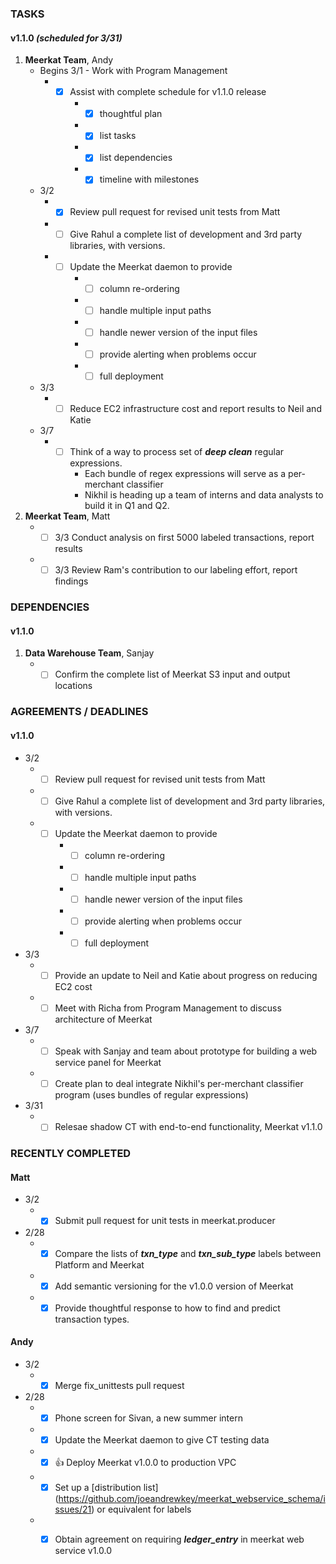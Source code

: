 ### TASKS
#### v1.1.0 *(scheduled for 3/31)*
1.  **Meerkat Team**, Andy
	* Begins 3/1 - Work with Program Management
		* - [x] Assist with complete schedule for v1.1.0 release
			* - [x] thoughtful plan
			* - [x] list tasks
			* - [x] list dependencies
			* - [x] timeline with milestones
	* 3/2 
		* - [x] Review pull request for revised unit tests from Matt
		* - [ ] Give Rahul a complete list of development and 3rd party libraries, with versions.

		* - [ ] Update the Meerkat daemon to provide
			* - [ ] column re-ordering
			* - [ ] handle multiple input paths
			* - [ ] handle newer version of the input files
			* - [ ] provide alerting when problems occur
			* - [ ] full deployment
	* 3/3
		* - [ ] Reduce EC2 infrastructure cost and report results to Neil and Katie		
	* 3/7
		* - [ ] Think of a way to process set of ***deep clean*** regular expressions.
			* Each bundle of regex expressions will serve as a per-merchant classifier
			* Nikhil is heading up a team of interns and data analysts to build it in Q1 and Q2.
1.  **Meerkat Team**, Matt
	* - [ ] 3/3 Conduct analysis on first 5000 labeled transactions, report results
	* - [ ] 3/3 Review Ram's contribution to our labeling effort, report findings

### DEPENDENCIES
#### v1.1.0
1. **Data Warehouse Team**, Sanjay
	* - [ ] Confirm the complete list of Meerkat S3 input and output locations

### AGREEMENTS / DEADLINES
#### v1.1.0
* 3/2 
	* - [ ] Review pull request for revised unit tests from Matt
	* - [ ] Give Rahul a complete list of development and 3rd party libraries, with versions.
	* - [ ] Update the Meerkat daemon to provide
		* - [ ] column re-ordering
		* - [ ] handle multiple input paths
		* - [ ] handle newer version of the input files
		* - [ ] provide alerting when problems occur
		* - [ ] full deployment
* 3/3
	* - [ ] Provide an update to Neil and Katie about progress on reducing EC2 cost
	* - [ ] Meet with Richa from Program Management to discuss architecture of Meerkat
* 3/7
	* - [ ] Speak with Sanjay and team about prototype for building a web service panel for Meerkat
	* - [ ] Create plan to deal integrate Nikhil's per-merchant classifier program (uses bundles of regular expressions)
* 3/31
	* - [ ] Relesae shadow CT with end-to-end functionality, Meerkat v1.1.0

### RECENTLY COMPLETED
#### Matt
* 3/2
	* - [x] Submit pull request for unit tests in meerkat.producer
* 2/28
	* - [x] Compare the lists of ***txn_type*** and ***txn_sub_type*** labels between Platform and Meerkat
	* - [x] Add semantic versioning for the v1.0.0 version of Meerkat
	* - [x] Provide thoughtful response to how to find and predict transaction types.

#### Andy
* 3/2
	* - [x] Merge fix_unittests pull request 
* 2/28
	* - [x] Phone screen for Sivan, a new summer intern
	* - [x] Update the Meerkat daemon to give CT testing data
	* - [x] :+1: Deploy Meerkat v1.0.0 to production VPC 
	* - [x] Set up a [distribution list] (https://github.com/joeandrewkey/meerkat_webservice_schema/issues/21) or equivalent for labels
	* - [x] Obtain agreement on requiring ***ledger_entry*** in meerkat web service v1.0.0

